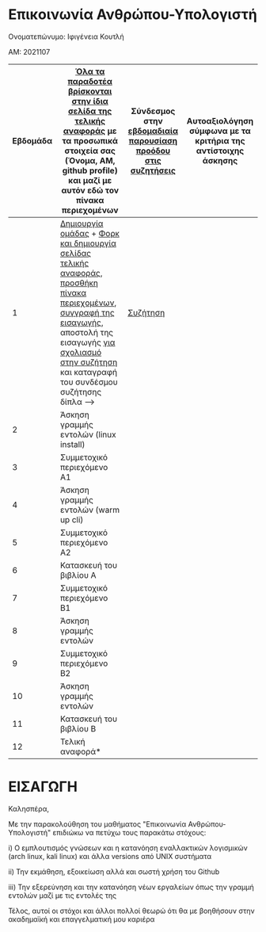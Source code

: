 # Επικοινωνία Ανθρώπου-Υπολογιστή

 Ονοματεπώνυμο: Ιφιγένεια Κουτλή
 
 ΑΜ: 2021107


| Εβδομάδα | [Όλα τα παραδοτέα βρίσκονται στην ίδια σελίδα της τελικής αναφοράς](https://courses-ionio.github.io/help/deliverables/) με τα προσωπικά στοιχεία σας (Όνομα, ΑΜ, github profile) και μαζί με αυτόν εδώ τον πίνακα περιεχομένων | Σύνδεσμος στην [εβδομαδιαία παρουσίαση προόδου στις συζητήσεις](https://github.com/courses-ionio/help/discussions/categories/show-and-tell) | Αυτοαξιολόγηση σύμφωνα με τα κριτήρια της αντίστοιχης άσκησης |
| --- | --- | --- | --- |
| 1 |  [Δημιουργία ομάδας](https://github.com/courses-ionio/hci/discussions/1794) + [Φορκ και δημιουργία σελίδας τελικής αναφοράς](https://courses-ionio.github.io/help/guide/), [προσθήκη πίνακα περιεχομένων](https://raw.githubusercontent.com/courses-ionio/hci/master/README.md), [συγγραφή της εισαγωγής](https://courses-ionio.github.io/help/intro/), αποστολή της εισαγωγής [για σχολιασμό στην συζήτηση](https://github.com/courses-ionio/help/discussions/categories/show-and-tell) και καταγραφή του συνδέσμου συζήτησης δίπλα --> | [Συζήτηση](https://github.com/courses-ionio/help/discussions/892)  | |
| 2 | Άσκηση γραμμής εντολών (linux install) | | |
| 3 | Συμμετοχικό περιεχόμενο A1 | | |
| 4 | Άσκηση γραμμής εντολών (warm up cli) | | |
| 5 | Συμμετοχικό περιεχόμενο A2 | | |
| 6 | Κατασκευή του βιβλίου Α | | |
| 7 | Συμμετοχικό περιεχόμενο B1 | | |
| 8 | Άσκηση γραμμής εντολών | | |
| 9 | Συμμετοχικό περιεχόμενο B2 | | |
| 10 | Άσκηση γραμμής εντολών | | |
| 11 | Κατασκευή του βιβλίου Β | | |
| 12 | Τελική αναφορά* | | |

# ΕΙΣΑΓΩΓΗ

Καλησπέρα,

Με την παρακολούθηση του μαθήματος "Επικοινωνία Ανθρώπου-Υπολογιστή" επιδιώκω να πετύχω τους παρακάτω στόχους:

i) Ο εμπλουτισμός γνώσεων και η κατανόηση εναλλακτικών λογισμικών (arch linux, kali linux) και άλλα versions από UNIX συστήματα

ii) Την εκμάθηση, εξοικείωση αλλά και σωστή χρήση του Github

iii) Την εξερεύνηση και την κατανόηση νέων εργαλείων όπως την γραμμή εντολών μαζί με τις εντολές της

Τέλος, αυτοί οι στόχοι και άλλοι πολλοί θεωρώ ότι θα με βοηθήσουν στην ακαδημαϊκή και επαγγελματική μου καριέρα
